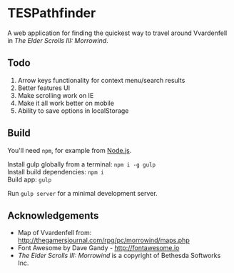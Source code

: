 # TESPathfinder

A web application for finding the quickest way to travel around Vvardenfell in _The Elder Scrolls III: Morrowind_.

## Todo

1. Arrow keys functionality for context menu/search results
1. Better features UI
1. Make scrolling work on IE
1. Make it all work better on mobile
1. Ability to save options in localStorage

## Build

You'll need `npm`,  for example from [Node.js](https://nodejs.org/en/download/).

Install gulp globally from a terminal: `npm i -g gulp`  
Install build dependencies: `npm i`  
Build app: `gulp`

Run `gulp server` for a minimal development server.

## Acknowledgements

* Map of Vvardenfell from: http://thegamersjournal.com/rpg/pc/morrowind/maps.php
* Font Awesome by Dave Gandy - http://fontawesome.io
* _The Elder Scrolls III: Morrowind_ is a copyright of Bethesda Softworks Inc.
